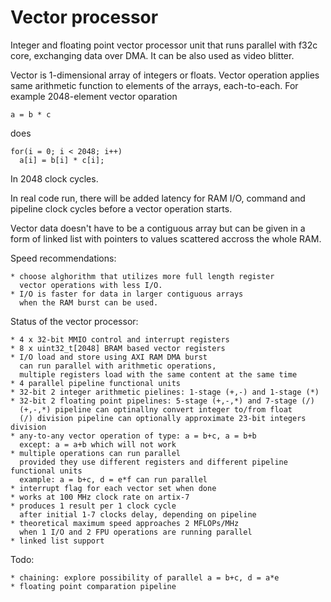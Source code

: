 # Vector processor

Integer and floating point vector processor unit
that runs parallel with f32c core, exchanging data over DMA.
It can be also used as video blitter.

Vector is 1-dimensional array of integers or floats.
Vector operation applies same arithmetic function
to elements of the arrays, each-to-each.
For example 2048-element vector oparation

    a = b * c

does

    for(i = 0; i < 2048; i++)
      a[i] = b[i] * c[i];

In 2048 clock cycles.

In real code run, there will be added latency 
for RAM I/O, command and pipeline clock cycles 
before a vector operation starts.

Vector data doesn't have to be a contiguous array
but can be given in a form of linked list with pointers
to values scattered accross the whole RAM. 

Speed recommendations:

    * choose alghorithm that utilizes more full length register
      vector operations with less I/O.
    * I/O is faster for data in larger contiguous arrays
      when the RAM burst can be used.

Status of the vector processor:

    * 4 x 32-bit MMIO control and interrupt registers
    * 8 x uint32_t[2048] BRAM based vector registers
    * I/O load and store using AXI RAM DMA burst
      can run parallel with arithmetic operations,
      multiple registers load with the same content at the same time
    * 4 parallel pipeline functional units
    * 32-bit 2 integer arithmetic pielines: 1-stage (+,-) and 1-stage (*)
    * 32-bit 2 floating point pipelines: 5-stage (+,-,*) and 7-stage (/)
      (+,-,*) pipeline can optinallny convert integer to/from float
      (/) division pipeline can optionally approximate 23-bit integers division
    * any-to-any vector operation of type: a = b+c, a = b+b
      except: a = a+b which will not work
    * multiple operations can run parallel
      provided they use different registers and different pipeline functional units
      example: a = b+c, d = e*f can run parallel
    * interrupt flag for each vector set when done
    * works at 100 MHz clock rate on artix-7
    * produces 1 result per 1 clock cycle
      after initial 1-7 clocks delay, depending on pipeline
    * theoretical maximum speed approaches 2 MFLOPs/MHz
      when 1 I/O and 2 FPU operations are running parallel
    * linked list support

Todo:

    * chaining: explore possibility of parallel a = b+c, d = a*e
    * floating point comparation pipeline
